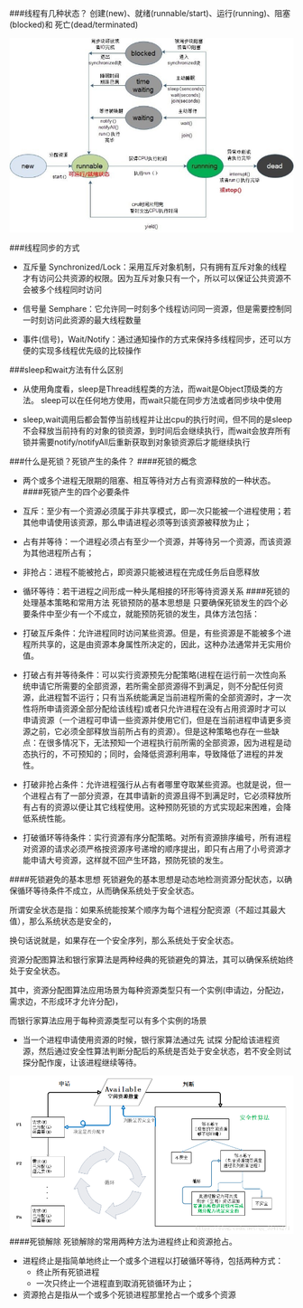 ###线程有几种状态？
创建(new)、就绪(runnable/start)、运行(running)、阻塞(blocked)和 死亡(dead/terminated)

![](../并发编程/线程的状态.jpg)

###线程同步的方式
- 互斥量 Synchronized/Lock：采用互斥对象机制，只有拥有互斥对象的线程才有访问公共资源的权限。因为互斥对象只有一个，所以可以保证公共资源不会被多个线程同时访问

- 信号量 Semphare：它允许同一时刻多个线程访问同一资源，但是需要控制同一时刻访问此资源的最大线程数量

- 事件(信号)，Wait/Notify：通过通知操作的方式来保持多线程同步，还可以方便的实现多线程优先级的比较操作

###sleep和wait方法有什么区别
- 从使用角度看，sleep是Thread线程类的方法，而wait是Object顶级类的方法。
  sleep可以在任何地方使用，而wait只能在同步方法或者同步块中使用

- sleep,wait调用后都会暂停当前线程并让出cpu的执行时间，但不同的是sleep不会释放当前持有的对象的锁资源，到时间后会继续执行，而wait会放弃所有锁并需要notify/notifyAll后重新获取到对象锁资源后才能继续执行
 

###什么是死锁？死锁产生的条件？
####死锁的概念
- 两个或多个进程无限期的阻塞、相互等待对方占有资源释放的一种状态。
####死锁产生的四个必要条件
- 互斥：至少有一个资源必须属于非共享模式，即一次只能被一个进程使用；若其他申请使用该资源，那么申请进程必须等到该资源被释放为止；

- 占有并等待：一个进程必须占有至少一个资源，并等待另一个资源，而该资源为其他进程所占有；

- 非抢占：进程不能被抢占，即资源只能被进程在完成任务后自愿释放

- 循环等待：若干进程之间形成一种头尾相接的环形等待资源关系
####死锁的处理基本策略和常用方法
死锁预防的基本思想是 只要确保死锁发生的四个必要条件中至少有一个不成立，就能预防死锁的发生，具体方法包括：

- 打破互斥条件：允许进程同时访问某些资源。但是，有些资源是不能被多个进程所共享的，这是由资源本身属性所决定的，因此，这种办法通常并无实用价值。

- 打破占有并等待条件：可以实行资源预先分配策略(进程在运行前一次性向系统申请它所需要的全部资源，若所需全部资源得不到满足，则不分配任何资源，此进程暂不运行；只有当系统能满足当前进程所需的全部资源时，才一次性将所申请资源全部分配给该线程)或者只允许进程在没有占用资源时才可以申请资源（一个进程可申请一些资源并使用它们，但是在当前进程申请更多资源之前，它必须全部释放当前所占有的资源）。但是这种策略也存在一些缺点：在很多情况下，无法预知一个进程执行前所需的全部资源，因为进程是动态执行的，不可预知的；同时，会降低资源利用率，导致降低了进程的并发性。

- 打破非抢占条件：允许进程强行从占有者哪里夺取某些资源。也就是说，但一个进程占有了一部分资源，在其申请新的资源且得不到满足时，它必须释放所有占有的资源以便让其它线程使用。这种预防死锁的方式实现起来困难，会降低系统性能。

- 打破循环等待条件：实行资源有序分配策略。对所有资源排序编号，所有进程对资源的请求必须严格按资源序号递增的顺序提出，即只有占用了小号资源才能申请大号资源，这样就不回产生环路，预防死锁的发生。

####死锁避免的基本思想 
死锁避免的基本思想是动态地检测资源分配状态，以确保循环等待条件不成立，从而确保系统处于安全状态。

所谓安全状态是指：如果系统能按某个顺序为每个进程分配资源（不超过其最大值），那么系统状态是安全的，

换句话说就是，如果存在一个安全序列，那么系统处于安全状态。

资源分配图算法和银行家算法是两种经典的死锁避免的算法，其可以确保系统始终处于安全状态。

其中，资源分配图算法应用场景为每种资源类型只有一个实例(申请边，分配边，需求边，不形成环才允许分配)，

而银行家算法应用于每种资源类型可以有多个实例的场景
- 当一个进程申请使用资源的时候，银行家算法通过先 试探 分配给该进程资源，然后通过安全性算法判断分配后的系统是否处于安全状态，若不安全则试探分配作废，让该进程继续等待。

![](银行家算法图.png)
####死锁解除
死锁解除的常用两种方法为进程终止和资源抢占。
- 进程终止是指简单地终止一个或多个进程以打破循环等待，包括两种方式：
    - 终止所有死锁进程
    - 一次只终止一个进程直到取消死锁循环为止；
- 资源抢占是指从一个或多个死锁进程那里抢占一个或多个资源


